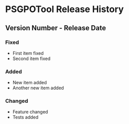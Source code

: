 # PSGPOTool Release History

## Version Number - Release Date

### Fixed

* First item fixed
* Second item fixed

### Added

* New item added
* Another new item added

### Changed

* Feature changed
* Tests added

